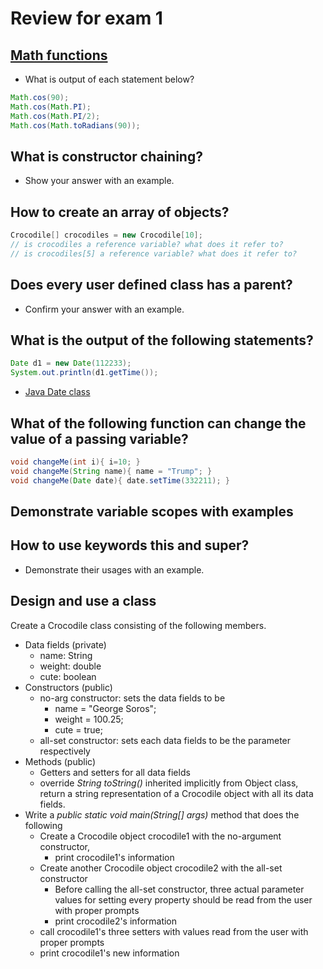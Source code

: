 # Review for exam 1

[Math functions](https://devdocs.io/openjdk~11/java.base/java/lang/math)
---

- What is output of each statement below?

```java
Math.cos(90);
Math.cos(Math.PI);
Math.cos(Math.PI/2);
Math.cos(Math.toRadians(90));
```

What is constructor chaining?
---
- Show your answer with an example.


How to create an array of objects?
---
```java
Crocodile[] crocodiles = new Crocodile[10];
// is crocodiles a reference variable? what does it refer to?
// is crocodiles[5] a reference variable? what does it refer to?
```

Does every user defined class has a parent?
---
- Confirm your answer with an example.


What is the output of the following statements?
---
```java
Date d1 = new Date(112233);
System.out.println(d1.getTime());
```

- [Java Date class](https://devdocs.io/openjdk~11/java.base/java/util/date)


What of the following function can change the value of a passing variable?
---
```java
void changeMe(int i){ i=10; }
void changeMe(String name){ name = "Trump"; }
void changeMe(Date date){ date.setTime(332211); }
```

Demonstrate variable scopes with examples
---


How to use keywords this and super?
---
- Demonstrate their usages with an example.


Design and use a class
---

Create a Crocodile class consisting of the following members.

- Data fields (private)
  - name: String
  - weight: double
  - cute: boolean
- Constructors (public)
  - no-arg constructor: sets the data fields to be
    - name = "George Soros";
    - weight = 100.25;
    - cute = true;
  - all-set constructor: sets each data fields to be the parameter respectively
- Methods (public)
  - Getters and setters for all data fields
  - override *String toString()* inherited implicitly from Object class, return a string representation of a Crocodile object with all its data fields.
- Write a *public static void main(String[] args)* method that does the following
  - Create a Crocodile object crocodile1 with the no-argument constructor, 
    - print crocodile1's information
  - Create another Crocodile object crocodile2 with  the all-set constructor
    - Before calling the all-set constructor, three actual parameter values for setting every property should be read from the user with proper prompts
    - print crocodile2's information
  - call crocodile1's three setters with values read from the user with proper prompts
  - print crocodile1's new information